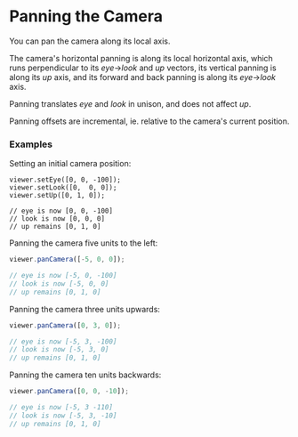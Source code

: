 # Panning the Camera

You can pan the camera along its local axis.

The camera's horizontal panning is along its local horizontal axis, which runs perpendicular to its _eye_->_look_ and _up_ vectors, its vertical panning is along its _up_ axis, and its forward and back panning is along its _eye_->_look_ axis.

Panning translates _eye_ and _look_ in unison, and does not affect _up_.

Panning offsets are incremental, ie. relative to the camera's current position. 

### Examples

Setting an initial camera position:

```
viewer.setEye([0, 0, -100]);
viewer.setLook([0,  0, 0]);
viewer.setUp([0, 1, 0]);

// eye is now [0, 0, -100]
// look is now [0, 0, 0]
// up remains [0, 1, 0]
```

Panning the camera five units to the left:

```javascript
viewer.panCamera([-5, 0, 0]);

// eye is now [-5, 0, -100]
// look is now [-5, 0, 0]
// up remains [0, 1, 0]
```

Panning the camera three units upwards:

```javascript
viewer.panCamera([0, 3, 0]);

// eye is now [-5, 3, -100]
// look is now [-5, 3, 0]
// up remains [0, 1, 0]
```

Panning the camera ten units backwards:

```javascript
viewer.panCamera([0, 0, -10]);

// eye is now [-5, 3 -110]
// look is now [-5, 3, -10]
// up remains [0, 1, 0]
```



